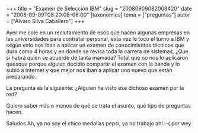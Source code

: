 +++
title = "Examen de Selección IBM"
slug = "20080909082008420"
date = "2008-09-09T08:20:08-06:00"
[taxonomies]
tema = ["preguntas"]
autor = ["Álvaro Silva Caballero"]
+++

Ayer me colé en un reclutamiento de esos que hacen algunas empresas en
las universidades para contratar personal, esta vez le toco el turno a
IBM y según esto nos iban a aplicar un examen de conocimientos técnicos
que dura como 4 horas y en donde se revisa toda la carrera de sistemas,
¿Que si habrá quien se acuerde de tanta mamada? Total que no nos lo
aplicaron quesque porque alguien decidió compartir el examen con la
banda y lo subió a Internet y que mejor nos iban a aplicar uno nuevo que
están preparando.

La pregunta es la siguiente: ¿Alguien ha visto ese dichoso examen por la
red?

Quiero saber más o menos de qué se trata el asunto, qué tipo de
preguntas hacen.

Saludos Ah, ya no soy el chico medallas pepsi, ya no trabajo ahí :-( por
wey

